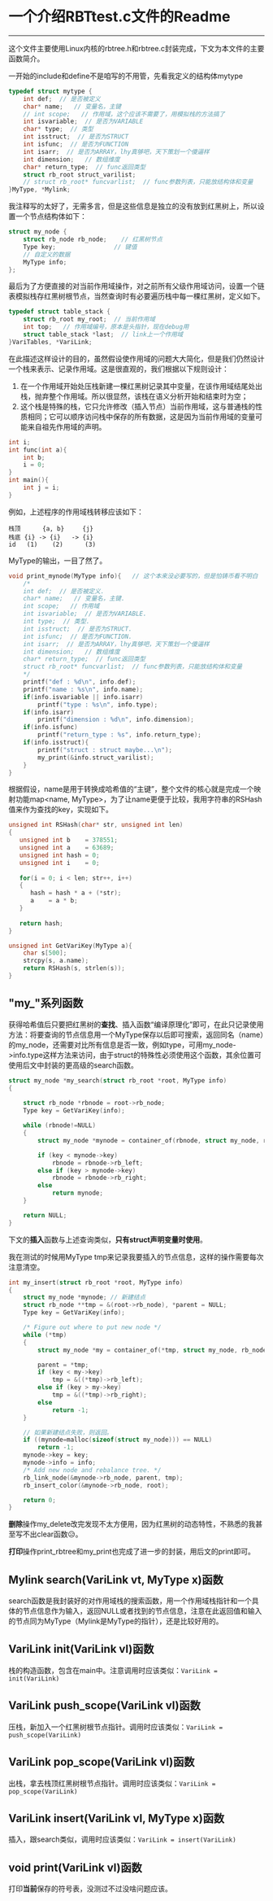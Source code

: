 # 一个介绍RBTtest.c文件的Readme

<hr>

这个文件主要使用Linux内核的rbtree.h和rbtree.c封装完成，下文为本文件的主要函数简介。

一开始的include和define不是咱写的不用管，先看我定义的结构体mytype

```c
typedef struct mytype {
    int def;  // 是否被定义
    char* name;   // 变量名，主键
    // int scope;   // 作用域，这个应该不需要了，用模拟栈的方法搞了
    int isvariable;  // 是否为VARIABLE
    char* type;  // 类型
    int isstruct;  // 是否为STRUCT
    int isfunc;  // 是否为FUNCTION
    int isarr;  // 是否为ARRAY，lhy真够吧，天下策划一个傻逼样
    int dimension;   // 数组维度
    char* return_type;  // func返回类型
    struct rb_root struct_varilist;
    // struct rb_root* funcvarlist;  // func参数列表，只能放结构体和变量
}MyType, *Mylink;
```

我注释写的太好了，无需多言，但是这些信息是独立的没有放到红黑树上，所以设置一个节点结构体如下：

```c
struct my_node {
    struct rb_node rb_node;    // 红黑树节点
    Type key;                // 键值
    // 自定义的数据
    MyType info;
};
```

最后为了方便直接的对当前作用域操作，对之前所有父级作用域访问，设置一个链表模拟栈存红黑树根节点，当然查询时有必要遍历栈中每一棵红黑树，定义如下。

```c
typedef struct table_stack {
    struct rb_root my_root;  // 当前作用域
    int top;   // 作用域编号，原本是头指针，现在debug用
    struct table_stack *last;  // link上一个作用域
}VariTables, *VariLink;
```

在此描述这样设计的目的，虽然假设使作用域的问题大大简化，但是我们仍然设计一个栈来表示、记录作用域。这是很直观的，我们根据以下规则设计：

1. 在一个作用域开始处压栈新建一棵红黑树记录其中变量，在该作用域结尾处出栈，抛弃整个作用域。所以很显然，该栈在语义分析开始和结束时为空；
2. 这个栈是特殊的栈，它只允许修改（插入节点）当前作用域，这与普通栈的性质相同；它可以顺序访问栈中保存的所有数据，这是因为当前作用域的变量可能来自祖先作用域的声明。

```c
int i;
int func(int a){
	int b;
    i = 0;
}
int main(){
	int j = i;
}
```

例如，上述程序的作用域栈转移应该如下：

```
栈顶      {a, b}     {j}
栈底 {i} -> {i}   -> {i}
id   (1)    (2)      (3)
```



MyType的输出，一目了然了。

```c
void print_mynode(MyType info){   // 这个本来没必要写的，但是怕铸币看不明白
    /*
    int def;  // 是否被定义.
    char* name;   // 变量名，主键.
    int scope;   // 作用域
    int isvariable;  // 是否为VARIABLE.
    int type;  // 类型.
    int isstruct;  // 是否为STRUCT.
    int isfunc;  // 是否为FUNCTION.
    int isarr;  // 是否为ARRAY，lhy真够吧，天下策划一个傻逼样
    int dimension;   // 数组维度
    char* return_type;  // func返回类型
    struct rb_root* funcvarlist;  // func参数列表，只能放结构体和变量
    */
    printf("def : %d\n", info.def);
    printf("name : %s\n", info.name);
    if(info.isvariable || info.isarr)
        printf("type : %s\n", info.type);
    if(info.isarr)
        printf("dimension : %d\n", info.dimension);
    if(info.isfunc)
        printf("return_type : %s", info.return_type);
    if(info.isstruct){
        printf("struct : struct maybe...\n");
        my_print(&info.struct_varilist);
    }
}
```

根据假设，name是用于转换成哈希值的“主键”，整个文件的核心就是完成一个映射功能map<name, MyType>，为了让name更便于比较，我用字符串的RSHash值来作为查找的key，实现如下。

```c
unsigned int RSHash(char* str, unsigned int len)
{
   unsigned int b    = 378551;
   unsigned int a    = 63689;
   unsigned int hash = 0;
   unsigned int i    = 0;
 
   for(i = 0; i < len; str++, i++)
   {
      hash = hash * a + (*str);
      a    = a * b;
   }
 
   return hash;
}

unsigned int GetVariKey(MyType a){
    char s[500];
    strcpy(s, a.name);
    return RSHash(s, strlen(s));
}
```

## "my_"系列函数

获得哈希值后只要把红黑树的**查找**、插入函数“编译原理化”即可，在此只记录使用方法：将要查询的节点信息用一个MyType保存以后即可搜索，返回同名（name）的my_node，还需要对比所有信息是否一致，例如type，可用my_node->info.type这样方法来访问，由于struct的特殊性必须使用这个函数，其余位置可使用后文中封装的更高级的search函数。

```c
struct my_node *my_search(struct rb_root *root, MyType info)
{
    
    struct rb_node *rbnode = root->rb_node;
    Type key = GetVariKey(info);

    while (rbnode!=NULL)
    {
        struct my_node *mynode = container_of(rbnode, struct my_node, rb_node);

        if (key < mynode->key)
            rbnode = rbnode->rb_left;
        else if (key > mynode->key)
            rbnode = rbnode->rb_right;
        else
            return mynode;
    }

    return NULL;
}
```

下文的**插入**函数与上述查询类似，**只有struct声明变量时使用**。

我在测试的时候用MyType tmp来记录我要插入的节点信息，这样的操作需要每次注意清空。

```c
int my_insert(struct rb_root *root, MyType info)
{
    struct my_node *mynode; // 新建结点
    struct rb_node **tmp = &(root->rb_node), *parent = NULL;
    Type key = GetVariKey(info);

    /* Figure out where to put new node */
    while (*tmp)
    {
        struct my_node *my = container_of(*tmp, struct my_node, rb_node);

        parent = *tmp;
        if (key < my->key)
            tmp = &((*tmp)->rb_left);
        else if (key > my->key)
            tmp = &((*tmp)->rb_right);
        else
            return -1;
    }

    // 如果新建结点失败，则返回。
    if ((mynode=malloc(sizeof(struct my_node))) == NULL)
        return -1;
    mynode->key = key;
    mynode->info = info;
    /* Add new node and rebalance tree. */
    rb_link_node(&mynode->rb_node, parent, tmp);
    rb_insert_color(&mynode->rb_node, root);

    return 0;
}
```

**删除**操作my_delete改完发现不太方便用，因为红黑树的动态特性，不熟悉的我甚至写不出clear函数😥。

**打印**操作print_rbtree和my_print也完成了进一步的封装，用后文的print即可。

## Mylink search(VariLink vt, MyType x)函数

search函数是我封装好的对作用域栈的搜索函数，用一个作用域栈指针和一个具体的节点信息作为输入，返回NULL或者找到的节点信息，注意在此返回值和输入的节点同为MyType（Mylink是MyType的指针），还是比较好用的。

## VariLink init(VariLink vl)函数

栈的构造函数，包含在main中。注意调用时应该类似：`VariLink = init(VariLink)`

## VariLink push_scope(VariLink vl)函数

压栈，新加入一个红黑树根节点指针。调用时应该类似：`VariLink = push_scope(VariLink)`

## VariLink pop_scope(VariLink vl)函数

出栈，拿去栈顶红黑树根节点指针。调用时应该类似：`VariLink = pop_scope(VariLink)`

## VariLink insert(VariLink vl, MyType x)函数

插入，跟search类似，调用时应该类似：`VariLink = insert(VariLink)`

## void print(VariLink vl)函数

打印**当前**保存的符号表，没测过不过没啥问题应该。


